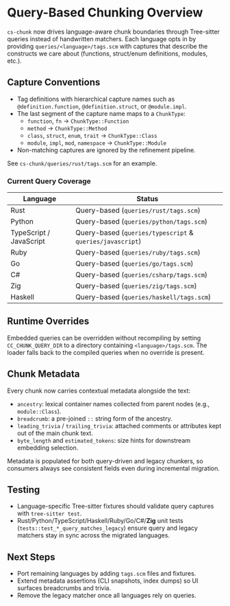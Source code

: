# Query-Based Chunking Overview

`cs-chunk` now drives language-aware chunk boundaries through Tree-sitter queries instead of handwritten matchers. Each language opts in by providing `queries/<language>/tags.scm` with captures that describe the constructs we care about (functions, struct/enum definitions, modules, etc.).

## Capture Conventions

- Tag definitions with hierarchical capture names such as `@definition.function`, `@definition.struct`, or `@module.impl`.
- The last segment of the capture name maps to a `ChunkType`:
  - `function`, `fn` → `ChunkType::Function`
  - `method` → `ChunkType::Method`
  - `class`, `struct`, `enum`, `trait` → `ChunkType::Class`
  - `module`, `impl`, `mod`, `namespace` → `ChunkType::Module`
- Non-matching captures are ignored by the refinement pipeline.

See `cs-chunk/queries/rust/tags.scm` for an example.

### Current Query Coverage

| Language | Status |
| --- | --- |
| Rust | Query-based (`queries/rust/tags.scm`) |
| Python | Query-based (`queries/python/tags.scm`) |
| TypeScript / JavaScript | Query-based (`queries/typescript` & `queries/javascript`) |
| Ruby | Query-based (`queries/ruby/tags.scm`) |
| Go | Query-based (`queries/go/tags.scm`) |
| C# | Query-based (`queries/csharp/tags.scm`) |
| Zig | Query-based (`queries/zig/tags.scm`) |
| Haskell | Query-based (`queries/haskell/tags.scm`) |

## Runtime Overrides

Embedded queries can be overridden without recompiling by setting `CC_CHUNK_QUERY_DIR` to a directory containing `<language>/tags.scm`. The loader falls back to the compiled queries when no override is present.

## Chunk Metadata

Every chunk now carries contextual metadata alongside the text:

- `ancestry`: lexical container names collected from parent nodes (e.g., `module::Class`).
- `breadcrumb`: a pre-joined `::` string form of the ancestry.
- `leading_trivia` / `trailing_trivia`: attached comments or attributes kept out of the main chunk text.
- `byte_length` and `estimated_tokens`: size hints for downstream embedding selection.

Metadata is populated for both query-driven and legacy chunkers, so consumers always see consistent fields even during incremental migration.

## Testing

- Language-specific Tree-sitter fixtures should validate query captures with `tree-sitter test`.
- Rust/Python/TypeScript/Haskell/Ruby/Go/C#/**Zig** unit tests (`tests::test_*_query_matches_legacy`) ensure query and legacy matchers stay in sync across the migrated languages.

## Next Steps

- Port remaining languages by adding `tags.scm` files and fixtures.
- Extend metadata assertions (CLI snapshots, index dumps) so UI surfaces breadcrumbs and trivia.
- Remove the legacy matcher once all languages rely on queries.
